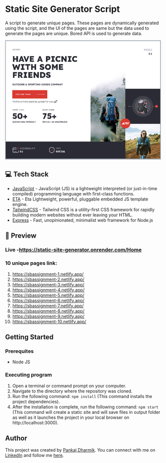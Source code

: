 # Static Site Generator Script


A script to generate unique pages. These pages are dynamically generated using the script, and the UI of the pages are same but the data used to generate the pages are unique. Bored API is used to generate data.

![Model](https://github.com/pankajdharmik4/static-site-generator/blob/9dfbf056d2d062b49ad902d2e1a41609fb3e65ee/static-site-generator.png)

## 💻 Tech Stack

- [JavaScript](https://developer.mozilla.org/en-US/docs/Web/JavaScript) - JavaScript (JS) is a lightweight interpreted (or just-in-time compiled) programming language with first-class functions.
- [ETA](https://eta.js.org/) - Eta Lightweight, powerful, pluggable embedded JS template engine.
- [TailwindCSS](https://tailwindcss.com) - Tailwind CSS is a utility-first CSS framework for rapidly building modern websites without ever leaving your HTML.
- [Express](https://expressjs.com/)  - Fast, unopinionated, minimalist web framework for Node.js

## 👀 Preview

### Live -https://static-site-generator.onrender.com/Home
### 10 unique pages link:
1.  https://sbassignment-1.netlify.app/
2.  https://sbassignment-2.netlify.app/
3.  https://sbassignment-3.netlify.app/
4.  https://sbassignment-4.netlify.app/
5.  https://sbassignment-5.netlify.app/
6.  https://sbassignment-6.netlify.app/
7.  https://sbassignment-7.netlify.app/
8.  https://sbassignment-8.netlify.app/
9.  https://sbassignment-9.netlify.app/
10.  https://sbassignment-10.netlify.app/

## Getting Started

### Prerequites

* Node JS


### Executing program

1. Open a terminal or command prompt on your computer.
2. Navigate to the directory where the repository was cloned.
3. Run the following command: `npm install` (This command installs the project dependencies).
4. After the installation is complete, run the following command: `npm start` (This command will create a static site and will save files in output folder as well as it launches the project in your local browser on http://localhost:3000).

## Author

This project was created by [Pankaj Dharmik](https://github.com/pankajdharmik4). You can connect with me on [LinkedIn](https://www.linkedin.com/in/pankaj-dharmik-210a20162/) and follow me [here](https://github.com/pankajdharmik4).